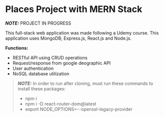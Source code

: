 # Places Project with MERN Stack
**_NOTE:_**  PROJECT IN PROGRESS

This full-stack web application was made following a Udemy course. This application uses MongoDB, Express.js, React.js and Node.js.

**Functions:**
  - RESTful API using CRUD operations
  - Request/response from google deographic API
  - User authentication
  - NoSQL database utilization
    
> **_NOTE:_**  In order to run after cloning, must run these commands to install these packages:
> - npm i
> - npm i -D react-router-dom@latest
> - export NODE_OPTIONS=--openssl-legacy-provider
